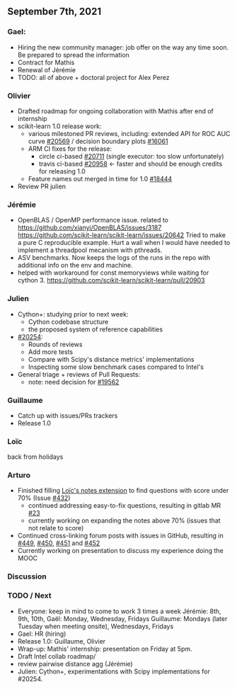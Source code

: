 ## September 7th, 2021

### Gael:

- Hiring the new community manager: job offer on the way any time soon. Be prepared to spread the information
- Contract for Mathis
- Renewal of Jérémie
- TODO: all of above + doctoral project for Alex Perez


### Olivier

- Drafted roadmap for ongoing collaboration with Mathis after end of internship
- scikit-learn 1.0 release work:
    - various milestoned PR reviews, including: extended API for ROC AUC curve [#20569](https://github.com/scikit-learn/scikit-learn/pull/20569) / decision boundary plots [#16061](https://github.com/scikit-learn/scikit-learn/pull/16061)
    - ARM CI fixes for the release:
      - circle ci-based [#20711](https://github.com/scikit-learn/scikit-learn/pull/20711) (single executor: too slow unfortunately)
      - travis ci-based [#20958](https://github.com/scikit-learn/scikit-learn/pull/20958) <- faster and should be enough credits for releasing 1.0
    - Feature names out merged in time for 1.0 [#18444](https://github.com/scikit-learn/scikit-learn/pull/18444)
- Review PR julien

### Jérémie
- OpenBLAS / OpenMP performance issue. related to
  https://github.com/xianyi/OpenBLAS/issues/3187
  https://github.com/scikit-learn/scikit-learn/issues/20642
  Tried to make a pure C reproducible example. Hurt a wall when I would have needed to implement a threadpool mecanism with pthreads.
- ASV benchmarks. Now keeps the logs of the runs in the repo with additional info on the env and machine.
- helped with workaround for const memoryviews while waiting for cython 3. https://github.com/scikit-learn/scikit-learn/pull/20903

### Julien
- Cython+: studying prior to next week:
    - Cython codebase structure
    - the proposed system of reference capabilities
- [#20254](https://github.com/scikit-learn/scikit-learn/pull/20254):
    - Rounds of reviews
    - Add more tests
    - Compare with Scipy's distance metrics' implementations
    - Inspecting some slow benchmark cases compared to Intel's
- General triage + reviews of Pull Requests:
    - note: need decision for [#19562](https://github.com/scikit-learn/scikit-learn/pull/19562#pullrequestreview-714487004)

### Guillaume

- Catch up with issues/PRs trackers
- Release 1.0

### Loïc

back from holidays

### Arturo

- Finished filling [Loïc's notes extension](https://notes.inria.fr/rgSzYtubR6uSOQIfY9Fpvw#) to find questions with score under 70% (Issue [#432](https://github.com/INRIA/scikit-learn-mooc/issues/432))
    - continued addressing easy-to-fix questions, resulting in gitlab MR [#23](https://gitlab.inria.fr/learninglab/mooc-scikit-learn/mooc-scikit-learn-coordination/-/merge_requests/23)
    - currently working on expanding the notes above 70% (issues that not relate to score)
- Continued cross-linking forum posts with issues in GitHub, resulting in [#449](https://github.com/INRIA/scikit-learn-mooc/issues/449), [#450](https://github.com/INRIA/scikit-learn-mooc/issues/450), [#451](https://github.com/INRIA/scikit-learn-mooc/issues/451) and [#452](https://github.com/INRIA/scikit-learn-mooc/issues/452)
- Currently working on presentation to discuss my experience doing the MOOC

### Discussion

### TODO / Next

- Everyone: keep in mind to come to work 3 times a week
  Jérémie: 8th, 9th, 10th,
  Gaël: Monday, Wednesday, Fridays
  Guillaume: Mondays (later Tuesday when meeting onsite), Wednesdays, Fridays
- Gael: HR (hiring)
- Release 1.0: Guillaume, Olivier
- Wrap-up: Mathis' internship: presentation on Friday at 5pm.
- Draft Intel collab roadmap/
- review pairwise distance agg (Jérémie)
- Julien: Cython+, experimentations with Scipy implementations for #20254.
